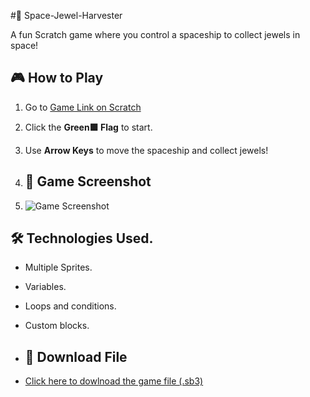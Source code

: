 #🚀 Space-Jewel-Harvester

A fun Scratch game where you control a spaceship to collect jewels in space!

## 🎮 How to Play
1. Go to [Game Link on Scratch](https://scratch.mit.edu/projects/1210798223 )
2. Click the **Green🟩 Flag** to start.
3. Use **Arrow Keys** to move the spaceship and collect jewels!

4. ## 📸 Game Screenshot
5. ![Game Screenshot](<img width="2427" height="1821" alt="Screenshot 2025-08-30 013731" src="https://github.com/user-attachments/assets/af7f3392-830a-4a55-86a0-907c9612392d" /> )

## 🛠️ Technologies Used.
- Multiple Sprites.
- Variables.
- Loops and conditions.
- Custom blocks.

- ## 📩 Download File
- [Click here to dowlnoad the game file (.sb3)](Untitled-2.sb3)
